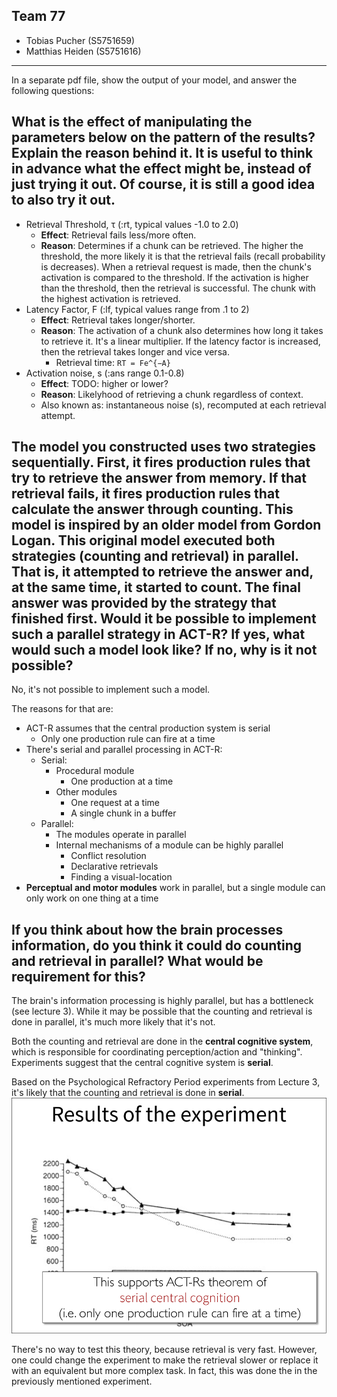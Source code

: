 ## Team 77
- Tobias Pucher (S5751659)
- Matthias Heiden (S5751616)

---

In a separate pdf file, show the output of your model, and answer the following questions:

## What is the effect of manipulating the parameters below on the pattern of the results? Explain the reason behind it. It is useful to think in advance what the effect might be, instead of just trying it out. Of course, it is still a good idea to also try it out.

- Retrieval Threshold, τ (:rt, typical values -1.0 to 2.0)
  - **Effect**: Retrieval fails less/more often. 
  - **Reason**: Determines if a chunk can be retrieved. The higher the threshold, the more likely it is that the retrieval fails (recall probability is decreases). When a retrieval request is made, then the chunk's activation is compared to the threshold. If the activation is higher than the threshold, then the retrieval is successful. The chunk with the highest activation is retrieved.
- Latency Factor, F (:lf, typical values range from .1 to 2) 
  - **Effect**: Retrieval takes longer/shorter.
  - **Reason**: The activation of a chunk also determines how long it takes to retrieve it. It's a linear multiplier. If the latency factor is increased, then the retrieval takes longer and vice versa.
    - Retrieval time: `RT = Fe^{−A}`
- Activation noise, s (:ans  range 0.1-0.8)
  - **Effect**: TODO: higher or lower?
  - **Reason**: Likelyhood of retrieving a chunk regardless of context.
  - Also known as: instantaneous noise (s), recomputed at each retrieval attempt.

## The model you constructed uses two strategies sequentially. First, it fires production rules that try to retrieve the answer from memory. If that retrieval fails, it fires production rules that calculate the answer through counting. This model is inspired by an older model from Gordon Logan. This original model executed both strategies (counting and retrieval) in parallel. That is, it attempted to retrieve the answer and, at the same time, it started to count. The final answer was provided by the strategy that finished first. Would it be possible to implement such a parallel strategy in ACT-R? If yes, what would such a model look like? If no, why is it not possible?

No, it's not possible to implement such a model.

The reasons for that are: 
- ACT-R assumes that the central production system is serial
  - Only one production rule can fire at a time
- There's serial and parallel processing in ACT-R:
  - Serial: 
    - Procedural module
      - One production at a time
    - Other modules
      - One request at a time
      - A single chunk in a buffer
  - Parallel: 
    - The modules operate in parallel
    - Internal mechanisms of a module can be highly parallel
      - Conflict resolution
      - Declarative retrievals
      - Finding a visual-location
- **Perceptual and motor modules** work in parallel, but a single module can only work on one thing at a time

## If you think about how the brain processes information, do you think it could do counting and retrieval in parallel? What would be requirement for this?

The brain's information processing is highly parallel, but has a bottleneck (see lecture 3). While it may be possible that the counting and retrieval is done in parallel, it's much more likely that it's not. 

Both the counting and retrieval are done in the **central cognitive system**, which is responsible for coordinating perception/action and "thinking". Experiments suggest that the central cognitive system is **serial**.

Based on the Psychological Refractory Period experiments from Lecture 3, it's likely that the counting and retrieval is done in **serial**.
![](image.png)

There's no way to test this theory, because retrieval is very fast. However, one could change the experiment to make the retrieval slower or replace it with an equivalent but more complex task. In fact, this was done the in the previously mentioned experiment.

